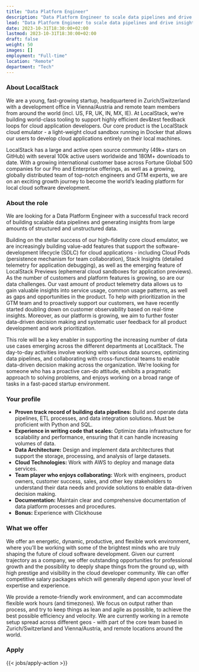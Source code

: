 ```yaml
---
title: "Data Platform Engineer"
description: "Data Platform Engineer to scale data pipelines and drive insights at LocalStack."
lead: "Data Platform Engineer to scale data pipelines and drive insights at LocalStack."
date: 2023-10-31T18:30:00+02:00
lastmod: 2023-10-31T18:30:00+02:00
draft: false
weight: 50
images: []
employment: "Full-time"
location: "Remote"
department: "Tech"
---
```


### About LocalStack

We are a young, fast-growing startup, headquartered in Zurich/Switzerland with a development office in Vienna/Austria and remote team members from around the world (incl. US, FR, UK, IN, MX, IE). At LocalStack, we’re building world-class tooling to support highly efficient dev&test feedback loops for cloud application developers. Our core product is the LocalStack cloud emulator - a light-weight cloud sandbox running in Docker that allows our users to develop cloud applications entirely on their local machines. 

LocalStack has a large and active open source community (49k+ stars on GitHub) with several 100k active users worldwide and 180M+ downloads to date. With a growing international customer base across Fortune Global 500 companies for our Pro and Enterprise offerings, as well as a growing, globally distributed team of top-notch engineers and GTM experts, we are on an exciting growth journey to become the world’s leading platform for local cloud software development.

### About the role

We are looking for a Data Platform Engineer with a successful track record of building scalable data pipelines and generating insights from large amounts of structured and unstructured data. 

Building on the stellar success of our high-fidelity core cloud emulator, we are increasingly building value-add features that support the software-development lifecycle (SDLC) for cloud applications - including Cloud Pods (persistence mechanism for team collaboration), Stack Insights (detailed telemetry for application debugging), as well as the emerging feature of LocalStack Previews (ephemeral cloud sandboxes for application previews). As the number of customers and platform features is growing, so are our data challenges. Our vast amount of product telemetry data allows us to gain valuable insights into service usage, common usage patterns, as well as gaps and opportunities in the product. To help with prioritization in the GTM team and to proactively support our customers, we have recently started doubling down on customer observability based on real-time insights. Moreover, as our platform is growing, we aim to further foster data-driven decision making and systematic user feedback for all product development and work prioritization.

This role will be a key enabler in supporting the increasing number of data use cases emerging across the different departments at LocalStack. The day-to-day activities involve working with various data sources, optimizing data pipelines, and collaborating with cross-functional teams to enable data-driven decision making across the organization. We’re looking for someone who has a proactive can-do attitude, exhibits a pragmatic approach to solving problems, and enjoys working on a broad range of tasks in a fast-paced startup environment.



### Your profile
- **Proven track record of building data pipelines:** Build and operate data pipelines, ETL processes, and data integration solutions. Must be proficient with Python and SQL.
- **Experience in writing code that scales:** Optimize data infrastructure for scalability and performance, ensuring that it can handle increasing volumes of data.
- **Data Architecture:** Design and implement data architectures that support the storage, processing, and analysis of large datasets.
- **Cloud Technologies:** Work with AWS to deploy and manage data services.
- **Team player who enjoys collaborating:** Work with engineers, product owners, customer success, sales, and other key stakeholders to understand their data needs and provide solutions to enable data-driven decision making.
- **Documentation:** Maintain clear and comprehensive documentation of data platform processes and procedures.
- **Bonus:** Experience with Clickhouse



### What we offer

We offer an energetic, dynamic, productive, and flexible work environment, where you’ll be working with some of the brightest minds who are truly shaping the future of cloud software development. Given our current trajectory as a company, we offer outstanding opportunities for professional growth and the possibility to deeply shape things from the ground up, with high prestige and visibility in the cloud developer community. We can offer competitive salary packages which will generally depend upon your level of expertise and experience.

We provide a remote-friendly work environment, and can accommodate flexible work hours (and timezones). We focus on output rather than process, and try to keep things as lean and agile as possible, to achieve the best possible efficiency and velocity. We are currently working in a remote setup spread across different geos - with part of the core team based in Zurich/Switzerland and Vienna/Austria, and remote locations around the world.


### Apply

{{< jobs/apply-action >}}

